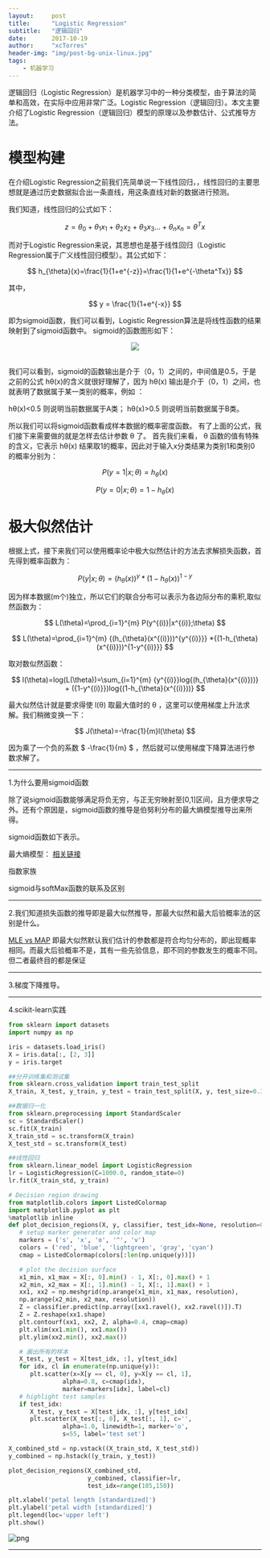 ```yaml
---
layout:     post
title:      "Logistic Regression"
subtitle:   "逻辑回归"
date:       2017-10-19 
author:     "xcTorres"
header-img: "img/post-bg-unix-linux.jpg"
tags:
    - 机器学习
---
```

逻辑回归（Logistic Regression）是机器学习中的一种分类模型，由于算法的简单和高效，在实际中应用非常广泛。Logistic Regression（逻辑回归）。本文主要介绍了Logistic Regression（逻辑回归）模型的原理以及参数估计、公式推导方法。

# 模型构建
在介绍Logistic Regression之前我们先简单说一下线性回归，，线性回归的主要思想就是通过历史数据拟合出一条直线，用这条直线对新的数据进行预测。

我们知道，线性回归的公式如下：


$$
z={\theta_{0}}+{\theta_{1}x_{1}}+{\theta_{2}x_{2}+{\theta_{3}x_{3}}...+{\theta_{n}x_{n}}}=\theta^Tx
$$

而对于Logistic Regression来说，其思想也是基于线性回归（Logistic Regression属于广义线性回归模型）。其公式如下： 

$$
h_{\theta}(x)=\frac{1}{1+e^{-z}}=\frac{1}{1+e^{-\theta^Tx}}
$$

其中，

$$
y =  \frac{1}{1+e^{-x}}
$$

即为sigmoid函数，我们可以看到，Logistic Regression算法是将线性函数的结果映射到了sigmoid函数中。
sigmoid的函数图形如下： 


<div align="center"><img src="https://img-blog.csdn.net/20160730143626838"/></div>

</br>

我们可以看到，sigmoid的函数输出是介于（0，1）之间的，中间值是0.5，于是之前的公式 hθ(x)的含义就很好理解了，因为 hθ(x) 输出是介于（0，1）之间，也就表明了数据属于某一类别的概率，例如 ： 

hθ(x)<0.5 则说明当前数据属于A类； 
hθ(x)>0.5 则说明当前数据属于B类。

所以我们可以将sigmoid函数看成样本数据的概率密度函数。
有了上面的公式，我们接下来需要做的就是怎样去估计参数 θ 了。
首先我们来看， θ 函数的值有特殊的含义，它表示 hθ(x) 结果取1的概率，因此对于输入x分类结果为类别1和类别0的概率分别为： 

$$
P(y=1|x;\theta)=h_{\theta}(x)
$$

$$
P(y=0|x;\theta)=1-h_{\theta}(x)
$$


# 极大似然估计

根据上式，接下来我们可以使用概率论中极大似然估计的方法去求解损失函数，首先得到概率函数为： 

$$
P(y|x;\theta)={(h_{\theta}(x))^y} *{(1-h_{\theta}(x))^{1-y}}
$$


因为样本数据(m个)独立，所以它们的联合分布可以表示为各边际分布的乘积,取似然函数为： 

$$
L(\theta)=\prod_{i=1}^{m} P(y^{(i)}|x^{(i)};\theta)
$$

$$
L(\theta)=\prod_{i=1}^{m} {(h_{\theta}(x^{(i)}))^{y^{(i)}}} *{(1-h_{\theta}(x^{(i)}))^{1-y^{(i)}}}
$$

取对数似然函数： 

$$
l(\theta)=log(L(\theta))=\sum_{i=1}^{m} {y^{(i)}}log{(h_{\theta}(x^{(i)}))} + ({1-y^{(i)}})log{(1-h_{\theta}(x^{(i)}))}
$$

最大似然估计就是要求得使 l(θ) 取最大值时的 θ ，这里可以使用梯度上升法求解。我们稍微变换一下： 

$$
J(\theta)=-\frac{1}{m}l(\theta)
$$


因为乘了一个负的系数
$
-\frac{1}{m}
$
，然后就可以使用梯度下降算法进行参数求解了。


---
1.为什么要用sigmoid函数

除了说sigmoid函数能够满足将负无穷，与正无穷映射至[0,1]区间，且方便求导之外。还有个原因是，sigmoid函数的推导是伯努利分布的最大熵模型推导出来所得。

sigmoid函数如下表示。



最大熵模型：
[相关链接](https://homepages.inf.ed.ac.uk/lzhang10/maxent.html)

指数家族



sigmoid与softMax函数的联系及区别

---
2.我们知道损失函数的推导即是最大似然推导，那最大似然和最大后验概率法的区别是什么。

[MLE vs MAP](https://wiseodd.github.io/techblog/2017/01/01/mle-vs-map/)
即最大似然默认我们估计的参数都是符合均匀分布的，即出现概率相同。而最大后验概率不是，其有一些先验信息，即不同的参数发生的概率不同。但二者最终目的都是保证



---
3.梯度下降推导。










---
4.scikit-learn实践

```python
from sklearn import datasets
import numpy as np

iris = datasets.load_iris()
X = iris.data[:, [2, 3]]
y = iris.target

```


```python
##分开训练集和测试集
from sklearn.cross_validation import train_test_split
X_train, X_test, y_train, y_test = train_test_split(X, y, test_size=0.3, random_state=0)

##数据归一化
from sklearn.preprocessing import StandardScaler
sc = StandardScaler()
sc.fit(X_train)
X_train_std = sc.transform(X_train)
X_test_std = sc.transform(X_test)

```


```python
##线性回归
from sklearn.linear_model import LogisticRegression
lr = LogisticRegression(C=1000.0, random_state=0)
lr.fit(X_train_std, y_train)
```



```python
# Decision region drawing
from matplotlib.colors import ListedColormap
import matplotlib.pyplot as plt
%matplotlib inline
def plot_decision_regions(X, y, classifier, test_idx=None, resolution=0.02):
   # setup marker generator and color map
   markers = ('s', 'x', 'o', '^', 'v')
   colors = ('red', 'blue', 'lightgreen', 'gray', 'cyan')
   cmap = ListedColormap(colors[:len(np.unique(y))])

   # plot the decision surface
   x1_min, x1_max = X[:, 0].min() - 1, X[:, 0].max() + 1
   x2_min, x2_max = X[:, 1].min() - 1, X[:, 1].max() + 1
   xx1, xx2 = np.meshgrid(np.arange(x1_min, x1_max, resolution),
   np.arange(x2_min, x2_max, resolution))
   Z = classifier.predict(np.array([xx1.ravel(), xx2.ravel()]).T)
   Z = Z.reshape(xx1.shape)
   plt.contourf(xx1, xx2, Z, alpha=0.4, cmap=cmap)
   plt.xlim(xx1.min(), xx1.max())
   plt.ylim(xx2.min(), xx2.max())

   # 画出所有的样本
   X_test, y_test = X[test_idx, :], y[test_idx]
   for idx, cl in enumerate(np.unique(y)):
      plt.scatter(x=X[y == cl, 0], y=X[y == cl, 1],
               alpha=0.8, c=cmap(idx),
               marker=markers[idx], label=cl)
   # highlight test samples
   if test_idx:
      X_test, y_test = X[test_idx, :], y[test_idx]
      plt.scatter(X_test[:, 0], X_test[:, 1], c='',
               alpha=1.0, linewidth=1, marker='o',
               s=55, label='test set')

```


```python
X_combined_std = np.vstack((X_train_std, X_test_std))
y_combined = np.hstack((y_train, y_test))

plot_decision_regions(X_combined_std,
                      y_combined, classifier=lr,
                      test_idx=range(105,150))

plt.xlabel('petal length [standardized]')
plt.ylabel('petal width [standardized]')
plt.legend(loc='upper left')
plt.show()
```


![png](Logistics%20Regression_files/Logistics%20Regression_4_0.png)


---